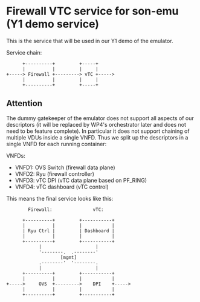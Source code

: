 # Firewall VTC service for son-emu (Y1 demo service)

This is the service that will be used in our Y1 demo of the emulator.

Service chain: 

```
      +----------+         +-----+
      |          |         |     |
+-----> Firewall +---------> vTC +----->
      |          |         |     |
      +----------+         +-----+

```

## Attention

The dummy gatekeeper of the emulator does not support all aspects of our descriptors (it will be replaced by WP4's orchestrator later and does not need to be feature complete). In particular it does not support chaining of multiple VDUs inside a single VNFD. Thus we split up the descriptors in a single VNFD for each running container:

VNFDs:

* VNFD1: OVS Switch (firewall data plane)
* VNFD2: Ryu (firewall controller)
* VNFD3: vTC DPI (vTC data plane based on PF_RING)
* VNFD4: vTC dashboard (vTC control) 


This means the final service looks like this:


```
        Firewall:               vTC:

      +----------+         +-----------+
      |          |         |           |
      | Ryu Ctrl |         | Dashboard |
      |          |         |           |
      +----------+         +-----------+
            |                    |
            '--------.  .--------'
            		[mgmt]
            .--------'  '--------.
            |                    |
      +----------+         +-----------+
      |          |         |           |
+----->     OVS  +--------->    DPI    +----->
      |          |         |           |
      +----------+         +-----------+

```
